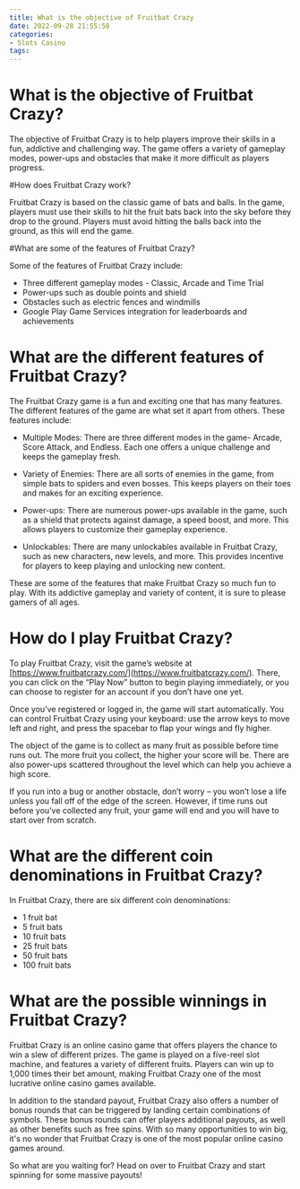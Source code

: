 ```yaml
---
title: What is the objective of Fruitbat Crazy
date: 2022-09-28 21:55:58
categories:
- Slots Casino
tags:
---
```



#  What is the objective of Fruitbat Crazy?

The objective of Fruitbat Crazy is to help players improve their skills in a fun, addictive and challenging way. The game offers a variety of gameplay modes, power-ups and obstacles that make it more difficult as players progress.

#How does Fruitbat Crazy work?


Fruitbat Crazy is based on the classic game of bats and balls. In the game, players must use their skills to hit the fruit bats back into the sky before they drop to the ground. Players must avoid hitting the balls back into the ground, as this will end the game.

#What are some of the features of Fruitbat Crazy?


Some of the features of Fruitbat Crazy include: 
- Three different gameplay modes - Classic, Arcade and Time Trial 
- Power-ups such as double points and shield 
- Obstacles such as electric fences and windmills 
- Google Play Game Services integration for leaderboards and achievements

#  What are the different features of Fruitbat Crazy?

The Fruitbat Crazy game is a fun and exciting one that has many features. The different features of the game are what set it apart from others. These features include:

* Multiple Modes: There are three different modes in the game- Arcade, Score Attack, and Endless. Each one offers a unique challenge and keeps the gameplay fresh.

* Variety of Enemies: There are all sorts of enemies in the game, from simple bats to spiders and even bosses. This keeps players on their toes and makes for an exciting experience.

* Power-ups: There are numerous power-ups available in the game, such as a shield that protects against damage, a speed boost, and more. This allows players to customize their gameplay experience.

* Unlockables: There are many unlockables available in Fruitbat Crazy, such as new characters, new levels, and more. This provides incentive for players to keep playing and unlocking new content.

These are some of the features that make Fruitbat Crazy so much fun to play. With its addictive gameplay and variety of content, it is sure to please gamers of all ages.

#  How do I play Fruitbat Crazy?

To play Fruitbat Crazy, visit the game’s website at [https://www.fruitbatcrazy.com/](https://www.fruitbatcrazy.com/). There, you can click on the “Play Now” button to begin playing immediately, or you can choose to register for an account if you don’t have one yet.

Once you’ve registered or logged in, the game will start automatically. You can control Fruitbat Crazy using your keyboard: use the arrow keys to move left and right, and press the spacebar to flap your wings and fly higher.

The object of the game is to collect as many fruit as possible before time runs out. The more fruit you collect, the higher your score will be. There are also power-ups scattered throughout the level which can help you achieve a high score.

If you run into a bug or another obstacle, don’t worry – you won’t lose a life unless you fall off of the edge of the screen. However, if time runs out before you’ve collected any fruit, your game will end and you will have to start over from scratch.

#  What are the different coin denominations in Fruitbat Crazy?

In Fruitbat Crazy, there are six different coin denominations:

* 1 fruit bat
* 5 fruit bats
* 10 fruit bats
* 25 fruit bats
* 50 fruit bats
* 100 fruit bats

#  What are the possible winnings in Fruitbat Crazy?

Fruitbat Crazy is an online casino game that offers players the chance to win a slew of different prizes. The game is played on a five-reel slot machine, and features a variety of different fruits. Players can win up to 1,000 times their bet amount, making Fruitbat Crazy one of the most lucrative online casino games available.

In addition to the standard payout, Fruitbat Crazy also offers a number of bonus rounds that can be triggered by landing certain combinations of symbols. These bonus rounds can offer players additional payouts, as well as other benefits such as free spins. With so many opportunities to win big, it's no wonder that Fruitbat Crazy is one of the most popular online casino games around.

So what are you waiting for? Head on over to Fruitbat Crazy and start spinning for some massive payouts!